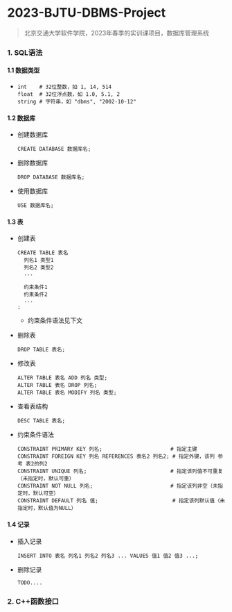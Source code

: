 # 2023-BJTU-DBMS-Project
> 北京交通大学软件学院，2023年春季的实训课项目，数据库管理系统

### 1. SQL语法

#### 1.1 数据类型

* ```mysql
  int    # 32位整数，如 1, 14, 514
  float  # 32位浮点数，如 1.0, 5.1, 2
  string # 字符串，如 "dbms", "2002-10-12"
  ```

#### 1.2 数据库

* 创建数据库

  ```mysql
  CREATE DATABASE 数据库名;
  ```

* 删除数据库

  ```mysql
  DROP DATABASE 数据库名;
  ```

* 使用数据库

  ```mysql
  USE 数据库名;
  ```

#### 1.3 表

* 创建表

  ```mysql
  CREATE TABLE 表名
    列名1 类型1
    列名2 类型2
    ...
    
    约束条件1
    约束条件2
    ...
  ;
  ```

  * 约束条件语法见下文

* 删除表

  ```mysql
  DROP TABLE 表名;
  ```

* 修改表

  ```mysql
  ALTER TABLE 表名 ADD 列名 类型;
  ALTER TABLE 表名 DROP 列名;
  ALTER TABLE 表名 MODIFY 列名 类型;
  ```

* 查看表结构

  ```mysql
  DESC TABLE 表名;
  ```

* 约束条件语法

  ```mysql
  CONSTRAINT PRIMARY KEY 列名;                      # 指定主键
  CONSTRAINT FOREIGN KEY 列名 REFERENCES 表名2 列名2; # 指定外键，该列 参考 表2的列2
  CONSTRAINT UNIQUE 列名;                           # 指定该列值不可重复（未指定时，默认可重）
  CONSTRAINT NOT NULL 列名;                         # 指定该列非空（未指定时，默认可空）
  CONSTRAINT DEFAULT 列名 值;                        # 指定该列默认值（未指定时，默认值为NULL）
  ```

#### 1.4 记录

* 插入记录

  ```mysql
  INSERT INTO 表名 列名1 列名2 列名3 ... VALUES 值1 值2 值3 ...;
  ```

* 删除记录

  ```mysql
  TODO....
  ```

### 2. C++函数接口
